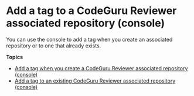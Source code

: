 # Add a tag to a CodeGuru Reviewer associated repository \(console\)<a name="how-to-tag-associated-repository-add-console"></a>

You can use the console to add a tag when you create an associated repository or to one that already exists\.

**Topics**
+ [Add a tag when you create a CodeGuru Reviewer associated repository \(console\)](how-to-tag-associated-repository-add-on-create-console.md)
+ [Add a tag to an existing CodeGuru Reviewer associated repository \(console\)](how-to-tag-associated-repository-add-on-existing-console.md)